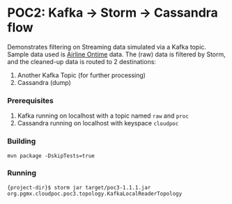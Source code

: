 # POC2: Kafka -> Storm -> Cassandra flow
Demonstrates filtering on Streaming data simulated via a Kafka topic.
Sample data used is [Airline Ontime](https://www.transtats.bts.gov/Tables.asp?DB_ID=120&DB_Name=Airline%20On-Time%20Performance%20Data&DB_Short_Name=On-Time) data. The (raw) data is filtered by Storm, and the cleaned-up data is routed to 2 destinations:
1. Another Kafka Topic (for further processing)
2. Cassandra (dump)

### Prerequisites
1. Kafka running on localhost with a topic named `raw` and `proc`
2. Cassandra running on localhost with keyspace `cloudpoc`

### Building
`mvn package -DskipTests=true`

### Running
`{project-dir}$ storm jar target/poc3-1.1.1.jar org.pgmx.cloudpoc.poc3.topology.KafkaLocalReaderTopology`
